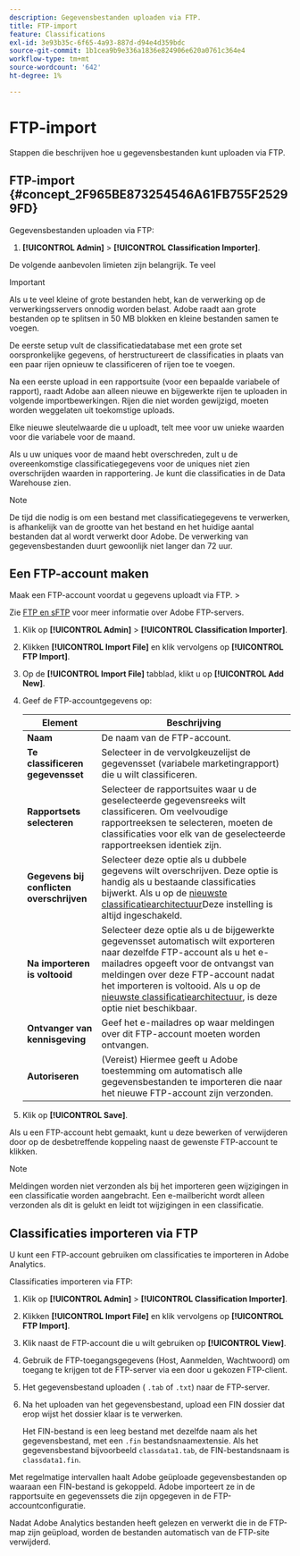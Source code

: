 ```yaml
---
description: Gegevensbestanden uploaden via FTP.
title: FTP-import
feature: Classifications
exl-id: 3e93b35c-6f65-4a93-887d-d94e4d359bdc
source-git-commit: 1b1cea9b9e336a1836e824906e620a0761c364e4
workflow-type: tm+mt
source-wordcount: '642'
ht-degree: 1%

---
```


# FTP-import

Stappen die beschrijven hoe u gegevensbestanden kunt uploaden via FTP.

## FTP-import {#concept_2F965BE873254546A61FB755F25299FD}

Gegevensbestanden uploaden via FTP:

1. **[!UICONTROL Admin]** > **[!UICONTROL Classification Importer]**.

De volgende aanbevolen limieten zijn belangrijk. Te veel

>[!IMPORTANT]
>
>Als u te veel kleine of grote bestanden hebt, kan de verwerking op de verwerkingsservers onnodig worden belast. Adobe raadt aan grote bestanden op te splitsen in 50 MB blokken en kleine bestanden samen te voegen.

De eerste setup vult de classificatiedatabase met een grote set oorspronkelijke gegevens, of herstructureert de classificaties in plaats van een paar rijen opnieuw te classificeren of rijen toe te voegen.

Na een eerste upload in een rapportsuite (voor een bepaalde variabele of rapport), raadt Adobe aan alleen nieuwe en bijgewerkte rijen te uploaden in volgende importbewerkingen. Rijen die niet worden gewijzigd, moeten worden weggelaten uit toekomstige uploads.

Elke nieuwe sleutelwaarde die u uploadt, telt mee voor uw unieke waarden voor die variabele voor de maand.

Als u uw uniques voor de maand hebt overschreden, zult u de overeenkomstige classificatiegegevens voor de uniques niet zien overschrijden waarden in rapportering. Je kunt die classificaties in de Data Warehouse zien.

>[!NOTE]
>
>De tijd die nodig is om een bestand met classificatiegegevens te verwerken, is afhankelijk van de grootte van het bestand en het huidige aantal bestanden dat al wordt verwerkt door Adobe. De verwerking van gegevensbestanden duurt gewoonlijk niet langer dan 72 uur.

## Een FTP-account maken

Maak een FTP-account voordat u gegevens uploadt via FTP. >

Zie [FTP en sFTP](/help/export/ftp-and-sftp/ftp-overview.md) voor meer informatie over Adobe FTP-servers.

1. Klik op **[!UICONTROL Admin]** > **[!UICONTROL Classification Importer]**.
1. Klikken **[!UICONTROL Import File]** en klik vervolgens op **[!UICONTROL FTP Import]**.
1. Op de **[!UICONTROL Import File]** tabblad, klikt u op **[!UICONTROL Add New]**.
1. Geef de FTP-accountgegevens op:

   | Element | Beschrijving |
   |---|---|
   | **Naam** | De naam van de FTP-account. |
   | **Te classificeren gegevensset** | Selecteer in de vervolgkeuzelijst de gegevensset (variabele marketingrapport) die u wilt classificeren. |
   | **Rapportsets selecteren** | Selecteer de rapportsuites waar u de geselecteerde gegevensreeks wilt classificeren. Om veelvoudige rapportreeksen te selecteren, moeten de classificaties voor elk van de geselecteerde rapportreeksen identiek zijn. |
   | **Gegevens bij conflicten overschrijven** | Selecteer deze optie als u dubbele gegevens wilt overschrijven. Deze optie is handig als u bestaande classificaties bijwerkt. Als u op de [nieuwste classificatiearchitectuur](../sets/overview.md)Deze instelling is altijd ingeschakeld. |
   | **Na importeren is voltooid** | Selecteer deze optie als u de bijgewerkte gegevensset automatisch wilt exporteren naar dezelfde FTP-account als u het e-mailadres opgeeft voor de ontvangst van meldingen over deze FTP-account nadat het importeren is voltooid. Als u op de [nieuwste classificatiearchitectuur](../sets/overview.md), is deze optie niet beschikbaar. |
   | **Ontvanger van kennisgeving** | Geef het e-mailadres op waar meldingen over dit FTP-account moeten worden ontvangen. |
   | **Autoriseren** | (Vereist) Hiermee geeft u Adobe toestemming om automatisch alle gegevensbestanden te importeren die naar het nieuwe FTP-account zijn verzonden. |

1. Klik op **[!UICONTROL Save]**.

Als u een FTP-account hebt gemaakt, kunt u deze bewerken of verwijderen door op de desbetreffende koppeling naast de gewenste FTP-account te klikken.

>[!NOTE]
>
>Meldingen worden niet verzonden als bij het importeren geen wijzigingen in een classificatie worden aangebracht. Een e-mailbericht wordt alleen verzonden als dit is gelukt en leidt tot wijzigingen in een classificatie.

## Classificaties importeren via FTP

U kunt een FTP-account gebruiken om classificaties te importeren in Adobe Analytics.

Classificaties importeren via FTP:

1. Klik op **[!UICONTROL Admin]** > **[!UICONTROL Classification Importer]**.
1. Klikken **[!UICONTROL Import File]** en klik vervolgens op **[!UICONTROL FTP Import]**.
1. Klik naast de FTP-account die u wilt gebruiken op **[!UICONTROL View]**.
1. Gebruik de FTP-toegangsgegevens (Host, Aanmelden, Wachtwoord) om toegang te krijgen tot de FTP-server via een door u gekozen FTP-client.
1. Het gegevensbestand uploaden ( `.tab` of `.txt`) naar de FTP-server.
1. Na het uploaden van het gegevensbestand, upload een FIN dossier dat erop wijst het dossier klaar is te verwerken.

   Het FIN-bestand is een leeg bestand met dezelfde naam als het gegevensbestand, met een `.fin` bestandsnaamextensie. Als het gegevensbestand bijvoorbeeld `classdata1.tab`, de FIN-bestandsnaam is `classdata1.fin`.

Met regelmatige intervallen haalt Adobe geüploade gegevensbestanden op waaraan een FIN-bestand is gekoppeld. Adobe importeert ze in de rapportsuite en gegevenssets die zijn opgegeven in de FTP-accountconfiguratie.

Nadat Adobe Analytics bestanden heeft gelezen en verwerkt die in de FTP-map zijn geüpload, worden de bestanden automatisch van de FTP-site verwijderd.
